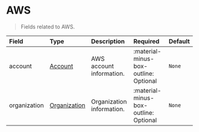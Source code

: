 [comment]: # (AUTOGENERATED MARKDOWN CONTENT)
# AWS
> Fields related to AWS.

| Field | Type | Description | Required | Default |
| :--- | :--- | :--- | :--- | :--- |
| account | [Account](/howler/odm/class/account) | AWS account information. | :material-minus-box-outline: Optional | `None` |
| organization | [Organization](/howler/odm/class/organization) | Organization information. | :material-minus-box-outline: Optional | `None` |